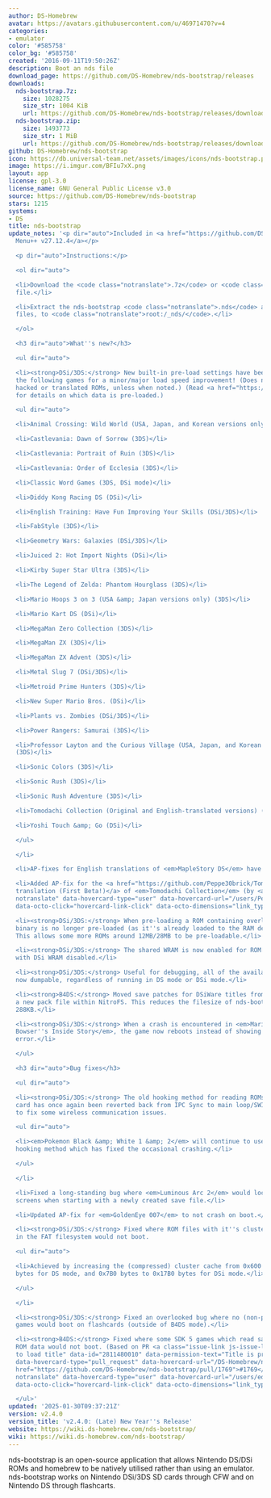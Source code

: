 ```yaml
---
author: DS-Homebrew
avatar: https://avatars.githubusercontent.com/u/46971470?v=4
categories:
- emulator
color: '#585758'
color_bg: '#585758'
created: '2016-09-11T19:50:26Z'
description: Boot an nds file
download_page: https://github.com/DS-Homebrew/nds-bootstrap/releases
downloads:
  nds-bootstrap.7z:
    size: 1028275
    size_str: 1004 KiB
    url: https://github.com/DS-Homebrew/nds-bootstrap/releases/download/v2.4.0/nds-bootstrap.7z
  nds-bootstrap.zip:
    size: 1493773
    size_str: 1 MiB
    url: https://github.com/DS-Homebrew/nds-bootstrap/releases/download/v2.4.0/nds-bootstrap.zip
github: DS-Homebrew/nds-bootstrap
icon: https://db.universal-team.net/assets/images/icons/nds-bootstrap.png
image: https://i.imgur.com/BFIu7xX.png
layout: app
license: gpl-3.0
license_name: GNU General Public License v3.0
source: https://github.com/DS-Homebrew/nds-bootstrap
stars: 1215
systems:
- DS
title: nds-bootstrap
update_notes: '<p dir="auto">Included in <a href="https://github.com/DS-Homebrew/TWiLightMenu/releases/tag/v27.12.4"><strong>TW</strong>i<strong>L</strong>ight
  Menu++ v27.12.4</a></p>

  <p dir="auto">Instructions:</p>

  <ol dir="auto">

  <li>Download the <code class="notranslate">.7z</code> or <code class="notranslate">.zip</code>
  file.</li>

  <li>Extract the nds-bootstrap <code class="notranslate">.nds</code> and <code class="notranslate">.ver</code>
  files, to <code class="notranslate">root:/_nds/</code>.</li>

  </ol>

  <h3 dir="auto">What''s new?</h3>

  <ul dir="auto">

  <li><strong>DSi/3DS:</strong> New built-in pre-load settings have been added for
  the following games for a minor/major load speed improvement! (Does not apply to
  hacked or translated ROMs, unless when noted.) (Read <a href="https://github.com/DS-Homebrew/nds-bootstrap/blob/ad4f01d2c3c36cb1ad711145cfd9e87cb7da51a6/retail/preLoadSettings/Title%20list.txt">this</a>
  for details on which data is pre-loaded.)

  <ul dir="auto">

  <li>Animal Crossing: Wild World (USA, Japan, and Korean versions only) (3DS)</li>

  <li>Castlevania: Dawn of Sorrow (3DS)</li>

  <li>Castlevania: Portrait of Ruin (3DS)</li>

  <li>Castlevania: Order of Ecclesia (3DS)</li>

  <li>Classic Word Games (3DS, DSi mode)</li>

  <li>Diddy Kong Racing DS (DSi)</li>

  <li>English Training: Have Fun Improving Your Skills (DSi/3DS)</li>

  <li>FabStyle (3DS)</li>

  <li>Geometry Wars: Galaxies (DSi/3DS)</li>

  <li>Juiced 2: Hot Import Nights (DSi)</li>

  <li>Kirby Super Star Ultra (3DS)</li>

  <li>The Legend of Zelda: Phantom Hourglass (3DS)</li>

  <li>Mario Hoops 3 on 3 (USA &amp; Japan versions only) (3DS)</li>

  <li>Mario Kart DS (DSi)</li>

  <li>MegaMan Zero Collection (3DS)</li>

  <li>MegaMan ZX (3DS)</li>

  <li>MegaMan ZX Advent (3DS)</li>

  <li>Metal Slug 7 (DSi/3DS)</li>

  <li>Metroid Prime Hunters (3DS)</li>

  <li>New Super Mario Bros. (DSi)</li>

  <li>Plants vs. Zombies (DSi/3DS)</li>

  <li>Power Rangers: Samurai (3DS)</li>

  <li>Professor Layton and the Curious Village (USA, Japan, and Korean versions only)
  (3DS)</li>

  <li>Sonic Colors (3DS)</li>

  <li>Sonic Rush (3DS)</li>

  <li>Sonic Rush Adventure (3DS)</li>

  <li>Tomodachi Collection (Original and English-translated versions) (DSi/3DS)</li>

  <li>Yoshi Touch &amp; Go (DSi)</li>

  </ul>

  </li>

  <li>AP-fixes for English translations of <em>MapleStory DS</em> have been added!</li>

  <li>Added AP-fix for the <a href="https://github.com/Peppe30brick/Tomodachi-Collection-Ita">Italian
  translation (First Beta!)</a> of <em>Tomodachi Collection</em> (by <a class="user-mention
  notranslate" data-hovercard-type="user" data-hovercard-url="/users/Peppe30brick/hovercard"
  data-octo-click="hovercard-link-click" data-octo-dimensions="link_type:self" href="https://github.com/Peppe30brick">@Peppe30brick</a>).</li>

  <li><strong>DSi/3DS:</strong> When pre-loading a ROM containing overlays, the ARM7
  binary is no longer pre-loaded (as it''s already loaded to the RAM destination).
  This allows some more ROMs around 12MB/28MB to be pre-loadable.</li>

  <li><strong>DSi/3DS:</strong> The shared WRAM is now enabled for ROM pre-loading
  with DSi WRAM disabled.</li>

  <li><strong>DSi/3DS:</strong> Useful for debugging, all of the available RAM is
  now dumpable, regardless of running in DS mode or DSi mode.</li>

  <li><strong>B4DS:</strong> Moved save patches for DSiWare titles from 0/A to C into
  a new pack file within NitroFS. This reduces the filesize of nds-bootstrap by around
  288KB.</li>

  <li><strong>DSi/3DS:</strong> When a crash is encountered in <em>Mario &amp; Luigi:
  Bowser''s Inside Story</em>, the game now reboots instead of showing a Data Abort
  error.</li>

  </ul>

  <h3 dir="auto">Bug fixes</h3>

  <ul dir="auto">

  <li><strong>DSi/3DS:</strong> The old hooking method for reading ROMs from the SD
  card has once again been reverted back from IPC Sync to main loop/SWI Halt in order
  to fix some wireless communication issues.

  <ul dir="auto">

  <li><em>Pokemon Black &amp; White 1 &amp; 2</em> will continue to use the IPC Sync
  hooking method which has fixed the occasional crashing.</li>

  </ul>

  </li>

  <li>Fixed a long-standing bug where <em>Luminous Arc 2</em> would lock up on black
  screens when starting with a newly created save file.</li>

  <li>Updated AP-fix for <em>GoldenEye 007</em> to not crash on boot.</li>

  <li><strong>DSi/3DS:</strong> Fixed where ROM files with it''s clusters fragmented
  in the FAT filesystem would not boot.

  <ul dir="auto">

  <li>Achieved by increasing the (compressed) cluster cache from 0x600 bytes to 0x3000
  bytes for DS mode, and 0x7B0 bytes to 0x17B0 bytes for DSi mode.</li>

  </ul>

  </li>

  <li><strong>DSi/3DS:</strong> Fixed an overlooked bug where no (non-pre-loadable)
  games would boot on flashcards (outside of B4DS mode).</li>

  <li><strong>B4DS:</strong> Fixed where some SDK 5 games which read save data before
  ROM data would not boot. (Based on PR <a class="issue-link js-issue-link" data-error-text="Failed
  to load title" data-id="2811480010" data-permission-text="Title is private" data-url="https://github.com/DS-Homebrew/nds-bootstrap/issues/1769"
  data-hovercard-type="pull_request" data-hovercard-url="/DS-Homebrew/nds-bootstrap/pull/1769/hovercard"
  href="https://github.com/DS-Homebrew/nds-bootstrap/pull/1769">#1769</a> by <a class="user-mention
  notranslate" data-hovercard-type="user" data-hovercard-url="/users/edo9300/hovercard"
  data-octo-click="hovercard-link-click" data-octo-dimensions="link_type:self" href="https://github.com/edo9300">@edo9300</a>)</li>

  </ul>'
updated: '2025-01-30T09:37:21Z'
version: v2.4.0
version_title: 'v2.4.0: (Late) New Year''s Release'
website: https://wiki.ds-homebrew.com/nds-bootstrap/
wiki: https://wiki.ds-homebrew.com/nds-bootstrap/
---
```

nds-bootstrap is an open-source application that allows Nintendo DS/DSi ROMs and homebrew to be natively utilised rather than using an emulator. nds-bootstrap works on Nintendo DSi/3DS SD cards through CFW and on Nintendo DS through flashcarts.